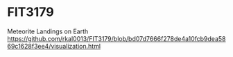 # FIT3179
Meteorite Landings on Earth
https://github.com/rkal0013/FIT3179/blob/bd07d7666f278de4a10fcb9dea5869c1628f3ee4/visualization.html

